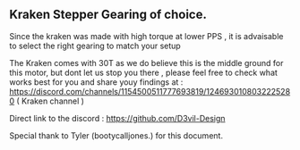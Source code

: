 ## Kraken Stepper Gearing of choice.

Since the kraken was made with high torque at lower PPS , it is advaisable to select the right gearing to match your setup

The Kraken comes with 30T as we do believe this is the middle ground for this motor, but dont let us stop you there , please feel free to check what works best for you and share youy findings at :
https://discord.com/channels/1154500511777693819/1246930108032225280 ( Kraken channel ) 

Direct link to the discord : https://github.com/D3vil-Design

Special thank to Tyler (bootycalljones.) for this document.
